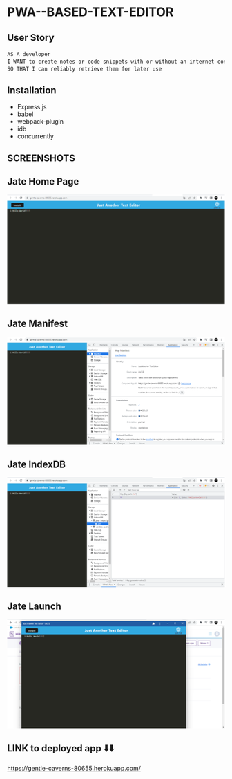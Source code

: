 # PWA--BASED-TEXT-EDITOR
## User Story

```md
AS A developer
I WANT to create notes or code snippets with or without an internet connection
SO THAT I can reliably retrieve them for later use
```
## Installation

* Express.js
* babel
* webpack-plugin
* idb
* concurrently 

## SCREENSHOTS

## Jate Home Page

<img src = Assets\JATEhome.png>

## Jate Manifest

<img src = Assets\JATEmanifest.png>

## Jate IndexDB

<img src = Assets\JATEindexedDB.png>

## Jate Launch

<img src = Assets\JATElaunch.png>

## LINK to deployed app ⬇️⬇️

https://gentle-caverns-80655.herokuapp.com/

